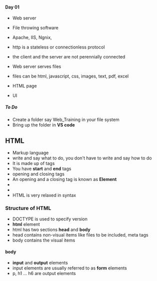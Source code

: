 #### Day 01

* Web server
* File throwing software
* Apache, IIS, Ngnix, 
* http is a stateless or connectionless protocol
* the client and the server are not perennially connected


* Web server serves files 
* files can be html, javascript, css, images, text, pdf, excel


* HTML page
* UI
 
##### To Do

* Create a folder say Web_Training in your file system
* Bring up the folder in __VS code__

## HTML

* Markup language
* write and say what to do, you don't have to write and say how to do
* It is made up of tags
* You have __start__ and __end__ tags
* opening and closing tags
* An opening and a closing tag is known as __Element__
* <tag></tag>
* <tag/>
* HTML is very relaxed in syntax

### Structure of HTML 

* DOCTYPE is used to specify version
* __html__ element
* html has two sections __head__ and __body__
* head contains non-visual items like files to be included, meta tags
* body contains the visual items

#### body

* __input__ and __output__ elements
* input elements are usually referred to as __form__ elements
* p, h1 ... h6 are output elements

































